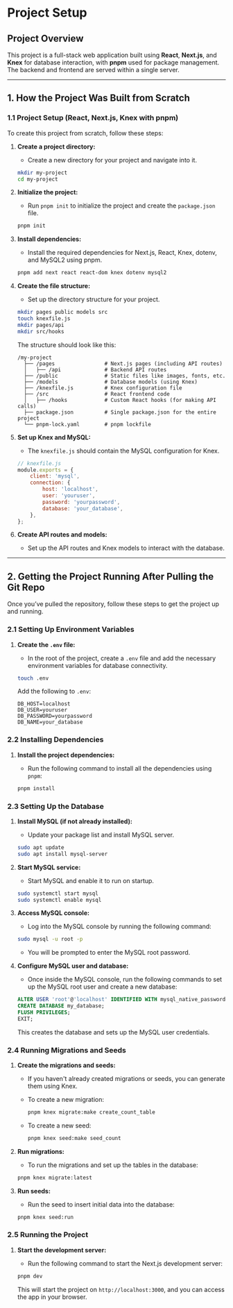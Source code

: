 
# Project Setup

## Project Overview
This project is a full-stack web application built using **React**, **Next.js**, and **Knex** for database interaction, with **pnpm** used for package management. The backend and frontend are served within a single server.

---

## 1. How the Project Was Built from Scratch

### 1.1 Project Setup (React, Next.js, Knex with pnpm)
To create this project from scratch, follow these steps:

1. **Create a project directory:**
   - Create a new directory for your project and navigate into it.

   ```bash
   mkdir my-project
   cd my-project
   ```

2. **Initialize the project:**
   - Run `pnpm init` to initialize the project and create the `package.json` file.

   ```bash
   pnpm init
   ```

3. **Install dependencies:**
   - Install the required dependencies for Next.js, React, Knex, dotenv, and MySQL2 using pnpm.

   ```bash
   pnpm add next react react-dom knex dotenv mysql2
   ```

4. **Create the file structure:**
   - Set up the directory structure for your project.

   ```bash
   mkdir pages public models src
   touch knexfile.js
   mkdir pages/api
   mkdir src/hooks
   ```

   The structure should look like this:

   ```
   /my-project
     ├── /pages                # Next.js pages (including API routes)
     │   ├── /api              # Backend API routes
     ├── /public               # Static files like images, fonts, etc.
     ├── /models               # Database models (using Knex)
     ├── /knexfile.js          # Knex configuration file
     ├── /src                  # React frontend code
     │   ├── /hooks            # Custom React hooks (for making API calls)
     ├── package.json          # Single package.json for the entire project
     └── pnpm-lock.yaml        # pnpm lockfile
   ```

5. **Set up Knex and MySQL:**
   - The `knexfile.js` should contain the MySQL configuration for Knex.

   ```javascript
   // knexfile.js
   module.exports = {
       client: 'mysql',
       connection: {
           host: 'localhost',
           user: 'youruser',
           password: 'yourpassword',
           database: 'your_database',
       },
   };
   ```

6. **Create API routes and models:**
   - Set up the API routes and Knex models to interact with the database.

---

## 2. Getting the Project Running After Pulling the Git Repo

Once you’ve pulled the repository, follow these steps to get the project up and running.

### 2.1 Setting Up Environment Variables

1. **Create the `.env` file:**
   - In the root of the project, create a `.env` file and add the necessary environment variables for database connectivity.

   ```bash
   touch .env
   ```

   Add the following to `.env`:

   ```
   DB_HOST=localhost
   DB_USER=youruser
   DB_PASSWORD=yourpassword
   DB_NAME=your_database
   ```

### 2.2 Installing Dependencies

1. **Install the project dependencies:**
   - Run the following command to install all the dependencies using `pnpm`:

   ```bash
   pnpm install
   ```

### 2.3 Setting Up the Database

1. **Install MySQL (if not already installed):**
   - Update your package list and install MySQL server.

   ```bash
   sudo apt update
   sudo apt install mysql-server
   ```

2. **Start MySQL service:**
   - Start MySQL and enable it to run on startup.

   ```bash
   sudo systemctl start mysql
   sudo systemctl enable mysql
   ```

3. **Access MySQL console:**
   - Log into the MySQL console by running the following command:

   ```bash
   sudo mysql -u root -p
   ```

   - You will be prompted to enter the MySQL root password.

4. **Configure MySQL user and database:**
   - Once inside the MySQL console, run the following commands to set up the MySQL root user and create a new database:

   ```sql
   ALTER USER 'root'@'localhost' IDENTIFIED WITH mysql_native_password BY 'yourpassword';
   CREATE DATABASE my_database;
   FLUSH PRIVILEGES;
   EXIT;
   ```

   This creates the database and sets up the MySQL user credentials.

### 2.4 Running Migrations and Seeds

1. **Create the migrations and seeds:**
   - If you haven't already created migrations or seeds, you can generate them using Knex.

   - To create a new migration:

     ```bash
     pnpm knex migrate:make create_count_table
     ```

   - To create a new seed:

     ```bash
     pnpm knex seed:make seed_count
     ```

2. **Run migrations:**
   - To run the migrations and set up the tables in the database:

   ```bash
   pnpm knex migrate:latest
   ```

3. **Run seeds:**
   - Run the seed to insert initial data into the database:

   ```bash
   pnpm knex seed:run
   ```

### 2.5 Running the Project

1. **Start the development server:**
   - Run the following command to start the Next.js development server:

   ```bash
   pnpm dev
   ```

   This will start the project on `http://localhost:3000`, and you can access the app in your browser.
